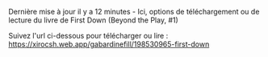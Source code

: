 Dernière mise à jour il y a 12 minutes - Ici, options de téléchargement ou de lecture du livre de First Down (Beyond the Play, #1)

Suivez l'url ci-dessous pour télécharger ou lire : https://xirocsh.web.app/gabardinefill/198530965-first-down
